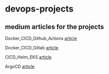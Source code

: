 # devops-projects

## medium articles for the projects

Docker_CICD_Github_Actions [article](https://medium.com/@phil16terpasetheo/build-a-ci-cd-pipeline-using-github-actions-on-an-aws-ec2-self-hosted-runners-1abf30078e71)

Docker_CICD_Gitlab [article](https://medium.com/@phil16terpasetheo/build-a-ci-cd-pipeline-using-gitlab-cicd-on-a-self-managed-runner-8880856aa519)

CICD_Helm_EKS [article](https://medium.com/@phil16terpasetheo/deploy-helm-chart-to-eks-cluster-using-cicd-pipeline-with-github-actions-4ed098da8dab)

ArgoCD [article](https://medium.com/aws-tip/bootstrap-kubernetes-cluster-with-argocd-6ef0125626ef)